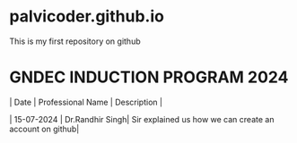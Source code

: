 # palvicoder.github.io
This is my first repository on github
	
# GNDEC INDUCTION PROGRAM 2024


| Date | Professional Name | Description |

| 15-07-2024 | Dr.Randhir Singh| Sir explained us how we can create an account on github|
